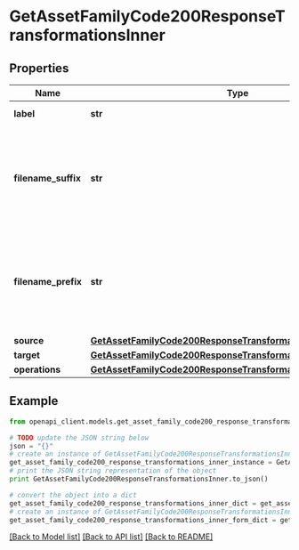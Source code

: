 # GetAssetFamilyCode200ResponseTransformationsInner


## Properties
Name | Type | Description | Notes
------------ | ------------- | ------------- | -------------
**label** | **str** | The name of the transformation | 
**filename_suffix** | **str** | The suffix that will be appended to the source filename to generate the target filename. More details &lt;a href&#x3D;&#39;/concepts/asset-manager.html#target-filename&#39;&gt;here&lt;/a&gt;. | [optional] 
**filename_prefix** | **str** | The prefix that will be prepended to the source filename to generate the target filename. More details &lt;a href&#x3D;&#39;/concepts/asset-manager.html#target-filename&#39;&gt;here&lt;/a&gt;. | [optional] 
**source** | [**GetAssetFamilyCode200ResponseTransformationsInnerSource**](GetAssetFamilyCode200ResponseTransformationsInnerSource.md) |  | 
**target** | [**GetAssetFamilyCode200ResponseTransformationsInnerTarget**](GetAssetFamilyCode200ResponseTransformationsInnerTarget.md) |  | 
**operations** | [**GetAssetFamilyCode200ResponseTransformationsInnerOperations**](GetAssetFamilyCode200ResponseTransformationsInnerOperations.md) |  | 

## Example

```python
from openapi_client.models.get_asset_family_code200_response_transformations_inner import GetAssetFamilyCode200ResponseTransformationsInner

# TODO update the JSON string below
json = "{}"
# create an instance of GetAssetFamilyCode200ResponseTransformationsInner from a JSON string
get_asset_family_code200_response_transformations_inner_instance = GetAssetFamilyCode200ResponseTransformationsInner.from_json(json)
# print the JSON string representation of the object
print GetAssetFamilyCode200ResponseTransformationsInner.to_json()

# convert the object into a dict
get_asset_family_code200_response_transformations_inner_dict = get_asset_family_code200_response_transformations_inner_instance.to_dict()
# create an instance of GetAssetFamilyCode200ResponseTransformationsInner from a dict
get_asset_family_code200_response_transformations_inner_form_dict = get_asset_family_code200_response_transformations_inner.from_dict(get_asset_family_code200_response_transformations_inner_dict)
```
[[Back to Model list]](../README.md#documentation-for-models) [[Back to API list]](../README.md#documentation-for-api-endpoints) [[Back to README]](../README.md)


